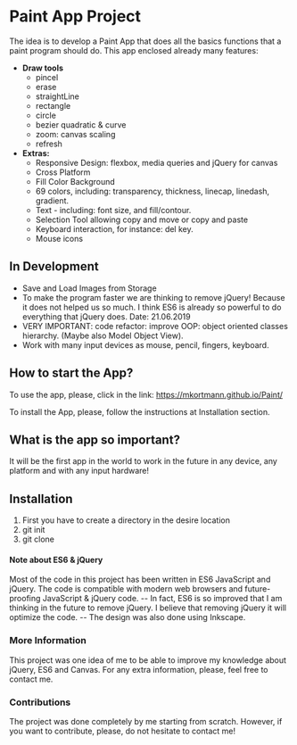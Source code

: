 # Paint App Project

The idea is to develop a Paint App that does all the basics functions that a paint program should do. 
This app enclosed already many features:

  - **Draw tools**
    * pincel
    * erase
    * straightLine
    * rectangle
    * circle
    * bezier quadratic & curve
    * zoom: canvas scaling
    * refresh
  - **Extras:**
    * Responsive Design: flexbox, media queries and jQuery for canvas
    * Cross Platform
    * Fill Color Background
    * 69 colors, including: transparency, thickness, linecap, linedash, gradient.
    * Text - including: font size, and fill/contour.
    * Selection Tool allowing copy and move or copy and paste
    * Keyboard interaction, for instance: del key.
    * Mouse icons
 
## In Development

  - Save and Load Images from Storage
  - To make the program faster we are thinking to remove jQuery! Because it does not helped us so much. I think ES6 is already so powerful to do everything that jQuery does. Date: 21.06.2019
  - VERY IMPORTANT: code refactor: improve OOP: object oriented classes hierarchy. (Maybe also Model Object View).  
  - Work with many input devices as mouse, pencil, fingers, keyboard. 

## How to start the App?

 To use the app, please, click in the link:
 https://mkortmann.github.io/Paint/
 
 To install the App, please, follow the instructions at Installation section.

## What is the app so important?

 It will be the first app in the world to work in the future in any device, any platform and with any input hardware!
 
## Installation

1. First you have to create a directory in the desire location
2. git init
3. git clone <address from git hub> 

#### Note about ES6 & jQuery

Most of the code in this project has been written in ES6 JavaScript and jQuery. The code is compatible with modern web browsers and future-proofing JavaScript & jQuery code. 
-- In fact, ES6 is so improved that I am thinking in the future to remove jQuery. I believe that removing jQuery it
will optimize the code.
-- The design was also done using Inkscape. 

### More Information

This project was one idea of me to be able to improve my knowledge about jQuery, ES6 and Canvas. For any extra information, please, feel free to contact me.

### Contributions

The project was done completely by me starting from scratch. However, if you want to contribute, please, do not hesitate to contact me!
